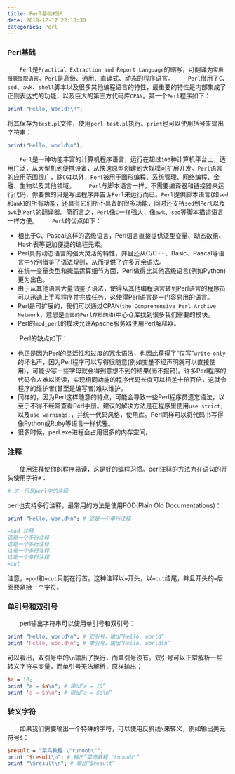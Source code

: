 ```yaml
---
title: Perl基础知识
date: 2018-12-17 22:10:30
categories: Perl
---
```

### Perl基础

&emsp;&emsp;`Perl`是`Practical Extraction and Report Language`的缩写，可翻译为`实用报表提取语言`。`Perl`是高级、通用、直译式、动态的程序语言。
&emsp;&emsp;`Perl`借用了`C`、`sed`、`awk`、`shell`脚本以及很多其他编程语言的特性，最重要的特性是内部集成了正则表达式的功能，以及巨大的第三方代码库`CPAN`。第一个`Perl`程序如下：

``` perl
print "Hello, World!\n";
```

将其保存为`test.pl`文件，使用`perl test.pl`执行。`print`也可以使用括号来输出字符串：

``` perl
print("Hello, world\n");
```

&emsp;&emsp;`Perl`是一种功能丰富的计算机程序语言，运行在超过`100`种计算机平台上，适用广泛，从大型机到便携设备，从快速原型创建到大规模可扩展开发。`Perl`语言的应用范围很广，除`CGI`以外，`Perl`被用于图形编程、系统管理、网络编程、金融、生物以及其他领域。
&emsp;&emsp;`Perl`与脚本语言一样，不需要编译器和链接器来运行代码，你要做的只是写出程序并告诉`Perl`来运行而已。`Perl`提供脚本语言(如`sed`和`awk`)的所有功能，还具有它们所不具备的很多功能，同时还支持`sed`到`Perl`以及`awk`到`Perl`的翻译器。简而言之，`Perl`像`C`一样强大，像`awk`、`sed`等脚本描述语言一样方便。
&emsp;&emsp;`Perl`的优点如下：

- 相比于C、Pascal这样的高级语言，Perl语言直接提供泛型变量、动态数组、Hash表等更加便捷的编程元素。
- Perl具有动态语言的强大灵活的特性，并且还从C/C++、Basic、Pascal等语言中分别借鉴了语法规则，从而提供了许多冗余语法。
- 在统一变量类型和掩盖运算细节方面，Perl做得比其他高级语言(例如Python)更为出色。
- 由于从其他语言大量借鉴了语法，使得从其他编程语言转到Perl语言的程序员可以迅速上手写程序并完成任务，这使得Perl语言是一门容易用的语言。
- Perl是可扩展的，我们可以通过CPAN(`the Comprehensive Perl Archive Network`，意思是`全面的Perl存档网络`)中心仓库找到很多我们需要的模块。
- Perl的`mod_perl`的模块允许Apache服务器使用Perl解释器。

&emsp;&emsp;Perl的缺点如下：

- 也正是因为Perl的灵活性和过度的冗余语法，也因此获得了“仅写”`write-only`的坏名声，因为Perl程序可以写得很随意(例如变量不经声明就可以直接使用)，可能少写一些字母就会得到意想不到的结果(而不报错)。许多Perl程序的代码令人难以阅读，实现相同功能的程序代码长度可以相差十倍百倍，这就令程序的维护者(甚至是编写者)难以维护。
- 同样的，因为Perl这样随意的特点，可能会导致一些Perl程序员遗忘语法，以至于不得不经常查看Perl手册。建议的解决方法是在程序里使用`use strict;`以及`use warnings;`，并统一代码风格，使用库。Perl同样可以将代码书写得像Python或Ruby等语言一样优雅。
- 很多时候，perl.exe进程会占用很多的内存空间。

### 注释

&emsp;&emsp;使用注释使你的程序易读，这是好的编程习惯。perl注释的方法为在语句的开头使用字符`#`：

``` perl
# 这一行是perl中的注释
```

perl也支持多行注释，最常用的方法是使用POD(Plain Old Documentations)：

``` perl
print "Hello, world\n"; # 这是一个单行注释

=pod 注释
这是一个多行注释
这是一个多行注释
这是一个多行注释
这是一个多行注释
=cut
```

注意，`=pod`和`=cut`只能在行首。这种注释以`=`开头，以`=cut`结尾，并且开头的`=`后面要紧接一个字符。

### 单引号和双引号

&emsp;&emsp;perl输出字符串可以使用单引号和双引号：

``` perl
print "Hello, world\n"; # 双引号，输出“Hello, world”
print 'Hello, world\n'; # 单引号，输出“Hello, world\n”
```

可以看出，双引号中的`\n`输出了换行，而单引号没有。双引号可以正常解析一些转义字符与变量，而单引号无法解析，原样输出：

``` perl
$a = 10;
print "a = $a\n"; # 输出“a = 10”
print 'a = $a\n'; # 输出“a = $a\n”
```

### 转义字符

&emsp;&emsp;如果我们需要输出一个特殊的字符，可以使用反斜线`\`来转义，例如输出美元符号`$`：

``` perl
$result = "菜鸟教程 \"runoob\"";
print "$result\n"; # 输出“菜鸟教程 "runoob"”
print "\$result\n"; # 输出“$result”
```